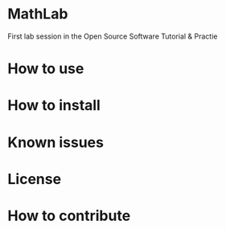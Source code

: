 # MathLab
First lab session in the Open Source Software Tutorial &amp; Practie


# How to use

# How to install

# Known issues

# License

# How to contribute

